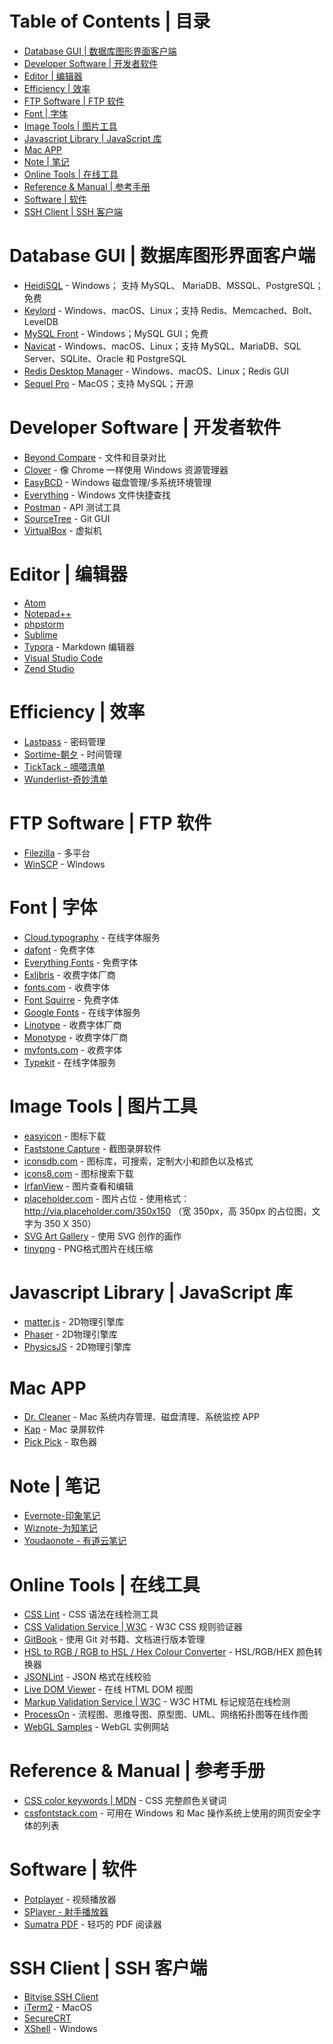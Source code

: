 Table of Contents | 目录
=================
   * [Database GUI | 数据库图形界面客户端](#database-gui--数据库图形界面客户端)
   * [Developer Software | 开发者软件](#developer-software--开发者软件)
   * [Editor | 编辑器](#editor--编辑器)
   * [Efficiency | 效率](#efficiency--效率)
   * [FTP Software | FTP 软件](#ftp-software--ftp-软件)
   * [Font | 字体](#font--字体)
   * [Image Tools | 图片工具](#image-tools--图片工具)
   * [Javascript Library | JavaScript 库](#javascript-library--javascript-库)
   * [Mac APP](#mac-app)
   * [Note | 笔记](#note--笔记)
   * [Online Tools | 在线工具](#online-tools--在线工具)
   * [Reference &amp; Manual | 参考手册](#reference--manual--参考手册)
   * [Software | 软件](#software--软件)
   * [SSH Client | SSH 客户端](#ssh-client--ssh-客户端)


# Database GUI | 数据库图形界面客户端
- [HeidiSQL](https://www.heidisql.com/) -  Windows； 支持 MySQL、 MariaDB、MSSQL、PostgreSQL；免费
- [Keylord](https://protonail.com/) -  Windows、macOS、Linux；支持 Redis、Memcached、Bolt、LevelDB
- [MySQL Front](http://www.mysqlfront.de/) - Windows；MySQL GUI；免费
- [Navicat](https://navicat.com) - Windows、macOS、Linux；支持 MySQL、MariaDB、SQL Server、SQLite、Oracle 和 PostgreSQL
- [Redis Desktop Manager](https://redisdesktop.com/) - Windows、macOS、Linux；Redis GUI
- [Sequel Pro](http://www.sequelpro.com/) - MacOS；支持 MySQL；开源


# Developer Software | 开发者软件
- [Beyond Compare](http://scootersoftware.com/) - 文件和目录对比
- [Clover](http://cn.ejie.me/) - 像 Chrome 一样使用 Windows 资源管理器
- [EasyBCD](http://neosmart.net/EasyBCD/) - Windows 磁盘管理/多系统环境管理
- [Everything](http://www.voidtools.com/) - Windows 文件快捷查找
- [Postman](https://www.getpostman.com/) - API 测试工具
- [SourceTree](https://www.sourcetreeapp.com/) - Git GUI
- [VirtualBox](https://www.virtualbox.org/) - 虚拟机


# Editor | 编辑器
- [Atom](https://atom.io/)
- [Notepad++](https://notepad-plus-plus.org/)
- [phpstorm](https://www.jetbrains.com/phpstorm/)
- [Sublime](https://www.sublimetext.com/)
- [Typora](https://typora.io/) - Markdown 编辑器
- [Visual Studio Code](https://code.visualstudio.com/)
- [Zend Studio](http://www.zend.com/en/products/studio)


# Efficiency | 效率
- [Lastpass](https://www.lastpass.com/) - 密码管理
- [Sortime-朝夕](https://www.sortime.com/) - 时间管理
- [TickTack - 嘀嗒清单](https://www.dida365.com)
- [Wunderlist-奇妙清单](https://www.wunderlist.com/)


# FTP Software | FTP 软件
- [Filezilla](https://filezilla-project.org/) - 多平台
- [WinSCP](https://winscp.net) - Windows


# Font | 字体
- [Cloud.typography](https://www.typography.com/cloud/welcome/) - 在线字体服务
- [dafont](https://www.dafont.com/) - 免费字体
- [Everything Fonts](https://everythingfonts.com/) - 免费字体
- [Exljbris](https://www.exljbris.com/) - 收费字体厂商
- [fonts.com](https://www.fonts.com/) - 收费字体
- [Font Squirre](https://www.fontsquirrel.com/) - 免费字体
- [Google Fonts](https://www.google.com/fonts) - 在线字体服务
- [Linotype](https://www.linotype.com/) - 收费字体厂商
- [Monotype](http://www.monotype.com/) - 收费字体厂商
- [myfonts.com](http://www.myfonts.com/) - 收费字体
- [Typekit](https://typekit.com/) - 在线字体服务


# Image Tools | 图片工具
- [easyicon](http://www.easyicon.net/) - 图标下载
- [Faststone Capture](http://faststone.org/) - 截图录屏软件
- [iconsdb.com](https://www.iconsdb.com/) - 图标库，可搜索，定制大小和颜色以及格式
- [icons8.com](https://icons8.com/) - 图标搜索下载
- [IrfanView](http://www.irfanview.com/) - 图片查看和编辑
- [placeholder.com](https://placeholder.com/) - 图片占位 - 使用格式：http://via.placeholder.com/350x150 （宽 350px，高 350px 的占位图，文字为 350 X 350）
- [SVG Art Gallery](http://www1.plurib.us/svg_gallery/) - 使用 SVG 创作的画作
- [tinypng](https://tinypng.com/) - PNG格式图片在线压缩


# Javascript Library | JavaScript 库
- [matter.js](http://brm.io/matter-js/) - 2D物理引擎库
- [Phaser](http://phaser.io/) - 2D物理引擎库
- [PhysicsJS](http://wellcaffeinated.net/PhysicsJS/) - 2D物理引擎库


# Mac APP
- [Dr. Cleaner](https://www.drcleaner.com/) - Mac 系统内存管理、磁盘清理、系统监控 APP
- [Kap](https://getkap.co/) - Mac 录屏软件
- [Pick Pick](https://meniny.cn/) - 取色器


# Note | 笔记
- [Evernote-印象笔记](https://www.yinxiang.com/)
- [Wiznote-为知笔记](http://www.wiz.cn/)
- [Youdaonote - 有道云笔记](http://note.youdao.com/)

# Online Tools | 在线工具

- [CSS Lint](http://csslint.net/) - CSS 语法在线检测工具
- [CSS Validation Service | W3C](http://jigsaw.w3.org/css-validator/) - W3C CSS 规则验证器
- [GitBook](https://www.gitbook.com/) - 使用 Git 对书籍、文档进行版本管理
- [HSL to RGB / RGB to HSL / Hex Colour Converter](http://serennu.com/colour/hsltorgb.php) - HSL/RGB/HEX 颜色转换器
- [JSONLint](https://jsonlint.com/) - JSON 格式在线校验
- [Live DOM Viewer](https://software.hixie.ch/utilities/js/live-dom-viewer/) - 在线 HTML DOM 视图
- [Markup Validation Service | W3C](https://validator.w3.org/) - W3C HTML 标记规范在线检测
- [ProcessOn](https://www.processon.com/) - 流程图、思维导图、原型图、UML、网络拓扑图等在线作图
- [WebGL Samples](http://webglsamples.org/) - WebGL 实例网站

# Reference & Manual | 参考手册

- [CSS color keywords | MDN](https://developer.mozilla.org/en-US/docs/Web/CSS/color_value#Color_keywords) - CSS 完整颜色关键词
- [cssfontstack.com](https://www.cssfontstack.com/) - 可用在 Windows 和 Mac 操作系统上使用的网页安全字体的列表

# Software | 软件

- [Potplayer](http://potplayer.daum.net) - 视频播放器
- [SPlayer - 射手播放器](https://splayer.org/)
- [Sumatra PDF](https://www.sumatrapdfreader.org/download-free-pdf-viewer.html) - 轻巧的 PDF 阅读器


# SSH Client | SSH 客户端
- [Bitvise SSH Client](https://www.bitvise.com)
- [iTerm2](https://iterm2.com/) - MacOS
- [SecureCRT](https://www.vandyke.com/products/securecrt/)
- [XShell](http://www.netsarang.com/products/xsh_overview.html) - Windows

